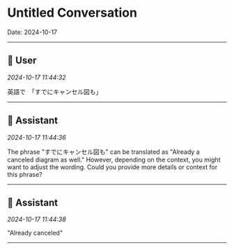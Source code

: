 # Untitled Conversation

Date: 2024-10-17

---

## 👤 User
*2024-10-17 11:44:32*

英語で　「すでにキャンセル図も」

---

## 🤖 Assistant
*2024-10-17 11:44:36*

The phrase "すでにキャンセル図も" can be translated as "Already a canceled diagram as well." However, depending on the context, you might want to adjust the wording. Could you provide more details or context for this phrase?

---

## 🤖 Assistant
*2024-10-17 11:44:38*

"Already canceled"

---

